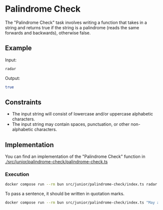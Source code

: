 # Palindrome Check

The "Palindrome Check" task involves writing a function that takes in a string and returns true if the string is a palindrome (reads the same forwards and backwards), otherwise false.

## Example

Input:

```bash
radar
```

Output:

```bash
true
```

## Constraints

- The input string will consist of lowercase and/or uppercase alphabetic characters.
- The input string may contain spaces, punctuation, or other non-alphabetic characters.

## Implementation

You can find an implementation of the "Palindrome Check" function in [./src/junior/palindrome-check/palindrome-check.ts](./src/junior/palindrome-check/palindrome-check.ts)

### Execution

```bash
docker compose run --rm bun src/junior/palindrome-check/index.ts radar
```

To pass a sentence, it should be written in quotation marks.

```bash
docker compose run --rm bun src/junior/palindrome-check/index.ts "May a moody baby doom a yam"
```
